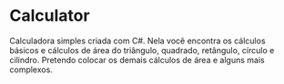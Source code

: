 # Calculator
Calculadora simples criada com C#. Nela você encontra os cálculos básicos e cálculos de área do triângulo, quadrado, retângulo, círculo e cilindro. Pretendo colocar os demais cálculos  de área e alguns mais complexos. 
